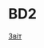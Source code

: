 # BD2
[Звіт](https://drive.google.com/file/d/1Q5RhYa0iypNit_nF9dqoTpJiVXhLVFNa/view?usp=drive_link)
